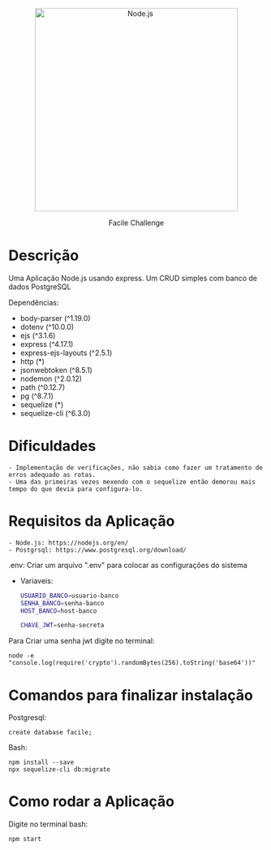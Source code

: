 <p align="center">
  <a href="https://nodejs.org/">
    <img
      alt="Node.js"
      src="https://nodejs.org/static/images/logo-light.svg"
      width="400"
    />
  </a>
</p>

<p align="center">Facile Challenge</p>

# Descrição

Uma Aplicação Node.js usando express. Um CRUD simples com banco de dados PostgreSQL

Dependências: 

- body-parser (^1.19.0)
- dotenv (^10.0.0)
- ejs (^3.1.6)
- express (^4.17.1)
- express-ejs-layouts (^2.5.1)
- http (*)
- jsonwebtoken (^8.5.1)
- nodemon (^2.0.12)
- path (^0.12.7)
- pg (^8.7.1)
- sequelize (*)
- sequelize-cli (^6.3.0)

# Dificuldades
    - Implementação de verificações, não sabia como fazer um tratamento de erros adequado as rotas.
    - Uma das primeiras vezes mexendo com o sequelize então demorou mais tempo do que devia para configura-lo.

# Requisitos da Aplicação
    - Node.js: https://nodejs.org/en/
    - Postgrsql: https://www.postgresql.org/download/

.env: Criar um arquivo ".env" para colocar as configurações do sistema
  - Variaveis:

    ```bash
    USUARIO_BANCO=usuario-banco
    SENHA_BANCO=senha-banco
    HOST_BANCO=host-banco

    CHAVE_JWT=senha-secreta
    ```

Para Criar uma senha jwt digite no terminal:

    node -e "console.log(require('crypto').randomBytes(256).toString('base64'))"

# Comandos para finalizar instalação

Postgresql:

    create database facile;

Bash:

    npm install --save
    npx sequelize-cli db:migrate


# Como rodar a Aplicação

Digite no terminal bash:

    npm start